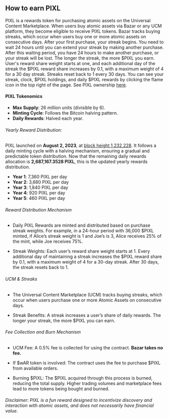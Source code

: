 ## How to earn PIXL

PIXL is a rewards token for purchasing atomic assets on the Universal Content Marketplace. When users buy atomic assets via Bazar or any UCM platform, they become eligible to receive PIXL tokens. Bazar tracks buying streaks, which occur when users buy one or more atomic assets on consecutive days. After your first purchase, your streak begins. You need to wait 24 hours until you can extend your streak by making another purchase. After this waiting period, you have 24 hours to make another purchase, or your streak will be lost. The longer the streak, the more $PIXL you earn. User's reward share weight starts at one, and each additional day of the streak the $PIXL reward share increases by 0.1, with a maximum weight of 4 for a 30 day streak. Streaks reset back to 1 every 30 days. You can see your streak, clock, $PIXL holdings, and daily $PIXL rewards by clicking the flame icon in the top right of the page. See PIXL ownership [here](https://ao-bazar.arweave.net/#/asset/DM3FoZUq_yebASPhgd8pEIRIzDW6muXEhxz5-JwbZwo).

#### PIXL Tokenomics

- **Max Supply**: 26 million units (divisible by 6).
- **Minting Cycle**: Follows the Bitcoin halving pattern.
- **Daily Rewards**: Halved each year.

###### Yearly Reward Distribution:

PIXL launched on **August 2, 2023**, at [block height 1,232,228](https://viewblock.io/arweave/block/1232228). It follows a daily minting cycle with a halving mechanism, ensuring a gradual and predictable token distribution. Now that the remaining daily rewards allocation is **2,687,167.3528 PIXL**, this is the updated yearly rewards distribution.

- **Year 1**: 7,360 PIXL per day
- **Year 2**: 3,680 PIXL per day
- **Year 3**: 1,840 PIXL per day
- **Year 4**: 920 PIXL per day
- **Year 5**: 460 PIXL per day

###### Reward Distribution Mechanism

- Daily PIXL Rewards are minted and distributed based on purchase streak weights. For example, in a 24-hour period with 36,000 $PIXL minted, if Alice’s streak weight is 1 and Joe’s is 3, Alice receives 25% of the mint, while Joe receives 75%.

- Streak Weights: Each user’s reward share weight starts at 1. Every additional day of maintaining a streak increases the $PIXL reward share by 0.1, with a maximum weight of 4 for a 30-day streak. After 30 days, the streak resets back to 1.

###### UCM & Streaks

- The Universal Content Marketplace (UCM) tracks buying streaks, which occur when users purchase one or more Atomic Assets on consecutive days.

- Streak Benefits: A streak increases a user’s share of daily rewards. The longer your streak, the more $PIXL you can earn.

###### Fee Collection and Burn Mechanism

- UCM Fee: A 0.5% fee is collected for using the contract. **Bazar takes no fee.**

- If $wAR token is involved: The contract uses the fee to purchase $PIXL from available orders.

- Burning $PIXL: The $PIXL acquired through this process is burned, reducing the total supply. Higher trading volumes and marketplace fees lead to more tokens being bought and burned.

###### Disclaimer: PIXL is a fun reward designed to incentivize discovery and interaction with atomic assets, and does not necessarily have financial value.
